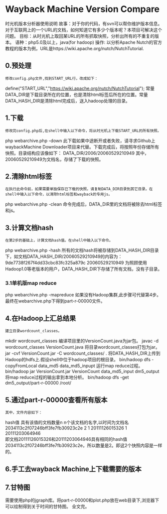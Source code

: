 # Wayback Machine Version Compare
时光机版本分析器使用说明
故事：对于你的代码，有svn可以帮你维护版本信息。对于互联网上的一个URL的文档，如何知道它有多少个版本呢？本项目可解决这个问题。
目标：从时光机上取回某URL的所有抓取快照，分析出所有的不重复的版本。
语种：php5.0及以上，java(for hadoop)
操作:
	以分析Apache Nutch的官方教程的版本为例，URL是https://wiki.apache.org/nutch/NutchTutorial.
## 0.预处理
	修改config.php文件,找到START_URL行，改成如下：
define("START_URL","https://wiki.apache.org/nutch/NutchTutorial");
	常量DATA_DIR是下载目录所在的位置，也是清除html标签后所在的位置。常量DATA_HASH_DIR是清除html完成后，送入hadoop处理的目录。
## 1.下载
	修改完config.php后,在shell中输入以下命令，将从时光机上下载START_URL的所有快照。
php webarchive.php -down
	此下载如果中途断开或者失败，请寻求Github上waybackMachine Downloader项目来代替。下载完成后，将按照年份存储所有快照。目录结构应该像如下：
	DATA_DIR/2006/20060529210949
	其中，20060529210949为文档名，存储了下载的快照。
## 2.清除html标签
	在执行此命令前，如果需要单独保存已下载的快照，请复制DATA_DIR目录到其它目录。在shell中输入以下命令，以清除html标签和wayback的专用js。
php webarchive.php -clean
	命令完成后，DATA_DIR里的文档将被除去html标签和js。
## 3.计算文档hash
	在第2步的基础上，计算文档hash值。在shell中输入以下命令。
php webarchive.php -hash
	所有的文档hash将被存储到DATA_HASH_DIR目录下，如文档DATA_HASH_DIR/20060529210949的内容为：
	9de7738f267f4dd33cbc83fc325a879c	20060529210949
	为照顾使用Hadoop1.0等老版本的用户，DATA_HASH_DIR下存储了所有文档，没有子目录。
### 3.1单机版map reduce
php webarchive.php -mapreduce
如果没有Hadoop集群,此步骤可代替第4步。最终在webarchive.php下得到part-r-00000文件。
## 4.在Hadoop上汇总结果
	建立目录wordcount_classes。
mkdir wordcount_classes
	编译项目里的VersionCount.java为jar包。
javac -d wordcount_classes VersionCount.java
	将目录wordcount_classes打包为jar。
jar -cvf VersionCount.jar -C wordcount_classes/ .
	将DATA_HASH_DIR上传到Hadoop的hdfs上.假设shell中位于hadoop项目的根目录。
bin/hadoop dfs -copyFromLocal data_md5 data_md5_inpupt
	运行map reduce过程。
bin/hadoop jar VersionCount.jar VersionCount data_md5_input dm5_output
	将map reduce过程的输出拿到本地分析。
bin/hadoop dfs -get dm5_output/part-r-00000 /root/
## 5.通过part-r-00000查看所有版本
	其中，文件内容如下：
hash值 具有该值的文档数量n  n个该文档的名字,以时间为文档名
2034113c2f07246bff3fe7fb30923c2e	2 1 20111126015326  1 20111203064946  
	即文档20111126015326和20111203064946具有相同的hash值2034113c2f07246bff3fe7fb30923c2e，所以数量是2。即这2个快照内容是一样的。
## 6.手工去wayback Machine上下载需要的版本
## 7.甘特图
需要使用php的jgraph库。将part-r-00000和plot.php放在web目录下,浏览器下可以绘制得到关于时间的甘特图。
全文完。
